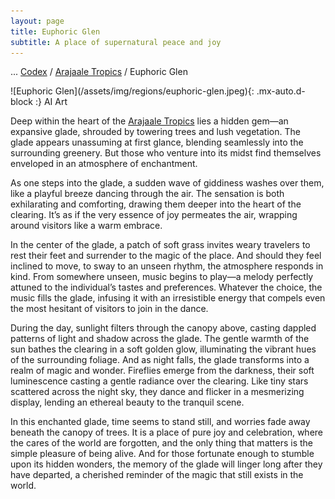 ```yaml
---
layout: page
title: Euphoric Glen
subtitle: A place of supernatural peace and joy
---
```

<span class="breadcrumbs" markdown="1">... [Codex](/codex) / [Arajaale Tropics](/codex/regions/arajaale-tropics) / Euphoric Glen</span>
<div class="position-placeholder" markdown="1">
![Euphoric Glen](/assets/img/regions/euphoric-glen.jpeg){: .mx-auto.d-block :}
<span class="ai-img">AI Art</span>
</div>

Deep within the heart of the [Arajaale Tropics](/codex/regions/arajaale-tropics) lies a hidden gem—an expansive glade, shrouded by towering trees and lush vegetation. The glade appears unassuming at first glance, blending seamlessly into the surrounding greenery. But those who venture into its midst find themselves enveloped in an atmosphere of enchantment.

As one steps into the glade, a sudden wave of giddiness washes over them, like a playful breeze dancing through the air. The sensation is both exhilarating and comforting, drawing them deeper into the heart of the clearing. It’s as if the very essence of joy permeates the air, wrapping around visitors like a warm embrace.

In the center of the glade, a patch of soft grass invites weary travelers to rest their feet and surrender to the magic of the place. And should they feel inclined to move, to sway to an unseen rhythm, the atmosphere responds in kind. From somewhere unseen, music begins to play—a melody perfectly attuned to the individual’s tastes and preferences. Whatever the choice, the music fills the glade, infusing it with an irresistible energy that compels even the most hesitant of visitors to join in the dance.

During the day, sunlight filters through the canopy above, casting dappled patterns of light and shadow across the glade. The gentle warmth of the sun bathes the clearing in a soft golden glow, illuminating the vibrant hues of the surrounding foliage. And as night falls, the glade transforms into a realm of magic and wonder. Fireflies emerge from the darkness, their soft luminescence casting a gentle radiance over the clearing. Like tiny stars scattered across the night sky, they dance and flicker in a mesmerizing display, lending an ethereal beauty to the tranquil scene.

In this enchanted glade, time seems to stand still, and worries fade away beneath the canopy of trees. It is a place of pure joy and celebration, where the cares of the world are forgotten, and the only thing that matters is the simple pleasure of being alive. And for those fortunate enough to stumble upon its hidden wonders, the memory of the glade will linger long after they have departed, a cherished reminder of the magic that still exists in the world.